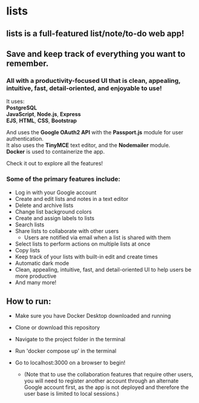 # **lists**

## **lists is a full-featured list/note/to-do web app!** 
## **Save and keep track of everything you want to remember**.
### All with a productivity-focused UI that is clean, appealing, intuitive, fast, detail-oriented, and enjoyable to use! 


It uses:  
**PostgreSQL**   
**JavaScript**, **Node.js**, **Express**   
**EJS**, **HTML**, **CSS**, **Bootstrap**  

And uses the **Google OAuth2 API** with the **Passport.js** module for user authentication.  
It also uses the **TinyMCE** text editor, and the **Nodemailer** module.  
**Docker** is used to containerize the app.  

Check it out to explore all the features!

### **Some of the primary features include:**
- Log in with your Google account
- Create and edit lists and notes in a text editor
- Delete and archive lists
- Change list background colors
- Create and assign labels to lists
- Search lists
- Share lists to collaborate with other users
    - Users are notified via email when a list is shared with them
- Select lists to perform actions on multiple lists at once
- Copy lists
- Keep track of your lists with built-in edit and create times
- Automatic dark mode  
- Clean, appealing, intuitive, fast, and detail-oriented UI to help users be more productive
- And many more!

## **How to run**:  
- Make sure you have Docker Desktop downloaded and running
- Clone or download this repository
- Navigate to the project folder in the terminal
- Run 'docker compose up' in the terminal
- Go to localhost:3000 on a browser to begin!

    - (Note that to use the collaboration features that require other users, you will need to register another account through an alternate Google account first, as the app is not deployed and therefore the user base is limited to local sessions.)